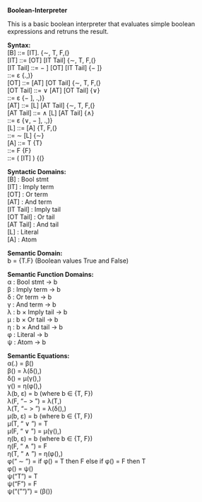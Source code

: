 <b>Boolean-Interpreter</b>
<p>This is a basic boolean interpreter that evaluates simple boolean expressions and retruns the result. </p>


<p><b>Syntax: </b>
<br>[B] ::= [IT].                                {∼, T, F,(}
<br>[IT] ::= [OT] [IT Tail]                      {∼, T, F,(}
<br>[IT Tail] ::= − ] [OT] [IT Tail]             {− ]}
<br>::= ε {.,)}
<br>[OT] ::= [AT] [OT Tail] {∼, T, F,(}
<br>[OT Tail] ::= ∨ [AT] [OT Tail] {∨}
<br>::= ε {− ], .,)}
<br>[AT] ::= [L] [AT Tail] {∼, T, F,(}
<br>[AT Tail] ::= ∧ [L] [AT Tail] {∧}
<br>::= ε {∨, − ], .,)}
<br>[L] ::= [A] {T, F,(}
<br>::= ∼ [L] {∼}
<br>[A] ::= T {T}
<br>::= F {F}
<br>::= ( [IT] ) {(}
</p>
<p><b>Syntactic Domains:</b>
<br>[B] : Bool stmt
<br>[IT] : Imply term
<br>[OT] : Or term
<br>[AT] : And term
<br>[IT Tail] : Imply tail
<br>[OT Tail] : Or tail
<br>[AT Tail] : And tail
<br>[L] : Literal
<br>[A] : Atom
</p>
<p><b>Semantic Domain:</b>
<br>b = {T.F} (Boolean values True and False)</p>

<p><b>Semantic Function Domains:</b>
<br>α : Bool stmt → b
<br>β : Imply term → b
<br>δ : Or term → b
<br>γ : And term → b
<br>λ : b × Imply tail → b
<br>µ : b × Or tail → b
<br>η : b × And tail → b
<br>φ : Literal → b
<br>ψ : Atom → b
</p>
<p>
<b>Semantic Equations:</b>
<br>α(<IT>.) = β(<IT>)
<br>β(<OT><IT Tail>) = λ(δ(<OT>),<IT Tail>)
<br>δ(<AT><OT Tail>) = µ(γ(<AT>),<OT Tail>)
<br>γ(<L><AT Tail>) = η(φ(<L>),<AT Tail>)
<br>λ(b, ε) = b (where b ∈ {T, F})
<br>λ(F, “− > ”<OT><IT Tail>) = λ(T,<IT Tail>)
<br>λ(T, “− > ”<OT><IT Tail>) = λ(δ(<OT>),<IT Tail>)
<br>µ(b, ε) = b (where b ∈ {T, F})
<br>µ(T, “ ∨ ”<AT><OT Tail>) = T
<br>µ(F, “ ∨ ”<AT><OT Tail>) = µ(γ(<AT>),<OT Tail>)
<br>η(b, ε) = b (where b ∈ {T, F})
<br>η(F, “ ∧ ”<L><AT Tail>) = F
<br>η(T, “ ∧ ”<L><AT Tail>) = η(φ(<L>),<AT Tail>)
<br>φ(“ ∼ ”<L>) = if φ(<L>) = T then F else if φ(<L>) = F then T
<br>φ(<A>) = ψ(<A>)
<br>ψ(“T”) = T
<br>ψ(“F”) = F
<br>ψ(“(”<IT>“)”) = (β(<IT>))
</p>
